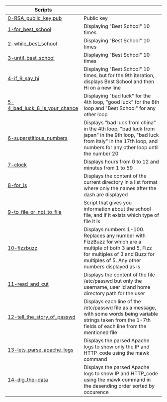 | Scripts | |
| --- | --- |
|[0-RSA_public_key.pub](https://github.com/FatjonMileti/shell/blob/main/loops_conditions_and_parsing/0-RSA_public_key.pub) |  Public key|
|[1-for_best_school](https://github.com/FatjonMileti/shell/blob/main/loops_conditions_and_parsing/1-for_best_school) | Displaying "Best School" 10 times|
|[2-while_best_school](https://github.com/FatjonMileti/shell/blob/main/loops_conditions_and_parsing/2-while_best_school) | Displaying "Best School" 10 times|
|[3-until_best_school](https://github.com/FatjonMileti/shell/blob/main/loops_conditions_and_parsing/3-until_best_school) | Displaying "Best School" 10 times|
|[4-if_9_say_hi](https://github.com/FatjonMileti/shell/blob/main/loops_conditions_and_parsing/4-if_9_say_hi) | Displaying "Best School" 10 times, but for the 9th iteration, displays Best School and then Hi on a new line|
|[5-4_bad_luck_8_is_your_chance](https://github.com/FatjonMileti/shell/blob/main/loops_conditions_and_parsing/5-4_bad_luck_8_is_your_chance) | Displaying "bad luck" for the 4th loop, "good luck" for the 8th loop and "Best School" for any other loop|
|[6-superstitious_numbers](https://github.com/FatjonMileti/shell/blob/main/loops_conditions_and_parsing/6-superstitious_numbers) | Displays "bad luck from china" in the 4th loop, "bad luck from japan" in the 9th loop, "bad luck from italy" in the 17th loop, and numbers for any other loop until the number 20|
|[7-clock](https://github.com/FatjonMileti/shell/blob/main/loops_conditions_and_parsing/7-clock) | Displays hours from 0 to 12 and minutes from 1 to 59|
|[8-for_ls](https://github.com/FatjonMileti/shell/blob/main/loops_conditions_and_parsing/8-for_ls) | Displays the content of the current directory in a list format where only the names after the dash are displayed|
|[9-to_file_or_not_to_file](https://github.com/FatjonMileti/shell/blob/main/loops_conditions_and_parsing/9-to_file_or_not_to_file) | Script that gives you information about the school file, and if it exists which type of file it is| 
|[10-fizzbuzz](https://github.com/FatjonMileti/shell/blob/main/loops_conditions_and_parsing/10-fizzbuzz) | Displays numbers 1-100. Replaces any number with FizzBuzz for which are a multiple of both 3 and 5, Fizz for multiples of 3 and Buzz for multiples of 5. Any other numbers displayed as is|
|[11-read_and_cut](https://github.com/FatjonMileti/shell/blob/main/loops_conditions_and_parsing/11-read_and_cut) | Displays the content of the file /etc/passwd but only the username, user id and home directory path for the user|
|[12-tell_the_story_of_passwd](https://github.com/FatjonMileti/shell/blob/main/loops_conditions_and_parsing/12-tell_the_story_of_passwd) | Displays each line of the /etc/passwd file as a message, with some words being variable strings taken from the 1-7th fields of each line from the mentioned file|
|[13-lets_parse_apache_logs](https://github.com/FatjonMileti/shell/blob/main/loops_conditions_and_parsing/13-lets_parse_apache_logs) | Displays the parsed Apache logs to show only the IP and HTTP_code using the mawk command|
|[14-dig_the-data](https://github.com/FatjonMileti/shell/blob/main/loops_conditions_and_parsing/14-dig_the-data) | Displays the parsed Apache logs to show IP and HTTP_code using the mawk command in the desending order sorted by occurence|